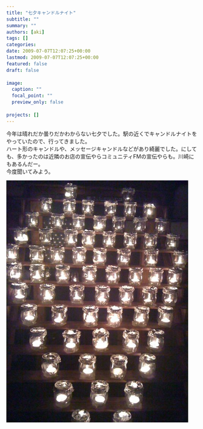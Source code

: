 ```yaml
---
title: "七夕キャンドルナイト"
subtitle: ""
summary: ""
authors: [aki]
tags: []
categories: 
date: 2009-07-07T12:07:25+00:00
lastmod: 2009-07-07T12:07:25+00:00
featured: false
draft: false

image:
  caption: ""
  focal_point: ""
  preview_only: false

projects: []
---
```

今年は晴れだか曇りだかわからない七夕でした。駅の近くでキャンドルナイトをやっていたので、行ってきました。  
ハート形のキャンドルや、メッセージキャンドルなどがあり綺麗でした。にしても、多かったのは近隣のお店の宣伝やらコミュニティFMの宣伝やらも。川崎にもあるんだー。  
今度聞いてみよう。

![](p_1600_1200_034bc5e1-3b83-48c7-abf0-9c021087bb3f.jpeg)

